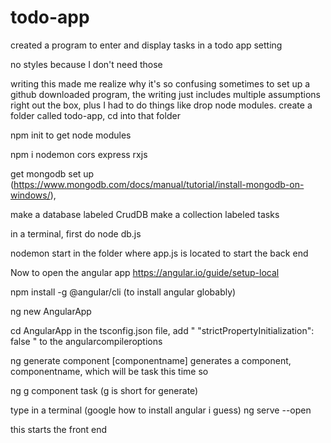 # todo-app
created a program to enter and display tasks in a todo app setting

no styles because I don't need those


writing this made me realize why it's so confusing sometimes to set up a github downloaded program, 
the writing just includes multiple assumptions right out the box, plus I had to do things like drop 
node modules. 
create a folder called todo-app, cd into that folder



npm init to get node modules

npm i nodemon cors express rxjs 

get mongodb set up (https://www.mongodb.com/docs/manual/tutorial/install-mongodb-on-windows/),

make a database labeled CrudDB
make a collection labeled tasks

in a terminal, first do
node db.js

nodemon start in the folder where app.js is located to start the back end

Now to open the angular app
https://angular.io/guide/setup-local

npm install -g @angular/cli (to install angular globably)

ng new AngularApp

cd AngularApp
in the tsconfig.json file, add " "strictPropertyInitialization": false " to the angularcompileroptions

ng generate component [componentname] generates a component, componentname, which will be task this time so 

ng g component task
(g is short for generate)

type in a terminal (google how to install angular i guess)
ng serve --open 

this starts the front end


